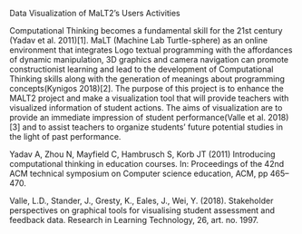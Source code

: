 Data Visualization of MaLT2’s Users Activities

Computational Thinking becomes a fundamental skill for the 21st century (Yadav et al. 2011)[1]. MaLT (Machine Lab Turtle-sphere) as an online environment that integrates Logo textual programming with the affordances of dynamic manipulation, 3D graphics and camera navigation can promote constructionist learning and lead to the development of Computational Thinking skills along with the generation of meanings about programming concepts(Kynigos 2018)[2].
The purpose of this project is to enhance the MALT2 project and make a visualization tool that will provide teachers with visualized information of student actions. The aims of visualization are to provide an immediate impression of student performance(Valle et al. 2018)[3] and to assist teachers to organize students’ future potential studies in the light of past performance. 


Yadav A, Zhou N, Mayfield C, Hambrusch S, Korb JT (2011) Introducing computational thinking in education courses. In: Proceedings of the 42nd ACM technical symposium on Computer science education, ACM, pp 465–470.

Valle, L.D., Stander, J., Gresty, K., Eales, J., Wei, Y. (2018). Stakeholder perspectives on graphical tools for visualising student assessment and feedback data. Research in Learning Technology, 26, art. no. 1997.
